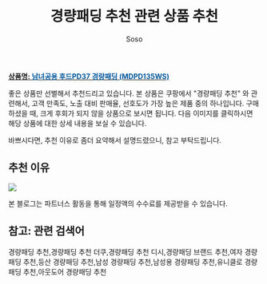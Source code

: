 ﻿---
layout: post
title:  "경량패딩 추천 관련 상품 추천"
author: Soso
categories: [ 패션의류 ]
tags: [경량패딩 추천,경량패딩 추천 더쿠,경량패딩 추천 디시,경량패딩 브랜드 추천,여자 경량패딩 추천,등산 경량패딩 추천,남성 경량패딩 추천,남성용 경량패딩 추천,유니클로 경량패딩 추천,아웃도어 경량패딩 추천]
image: https://ads-partners.coupang.com/image1/0KGxeG394xBfzzHS0HCJP4E-xDDrYLXaB0rfW980P2RGc8PR2p67sbwBrQr7aYnGdDE8PVekCJ1_cMIBKqKwLf_bDHM3l3Dm0DP3dqVtlxNp3asy_a8qINe_0iojqXmU93UHI1WX8x-ml3S-WGLk_lIzY1TTUeyCP8E8i7heCGpG73LNJKvD4n7AvOJMAdRKKhYRNOOT9WeU9LlSrzVJzB7QxiuSggingCSc-r2CSuCbPnpbhMUXWMwsfLiCYpv4x0Q0c4tyo62qmrMWvFHeRn3HzvAo7PY5mSoexySQPmQ= 
description: "쿠팡에서 경량패딩 추천 관련 상품으로 가장 고객 선호도가 높은 제품 중 하나입니다."
---

<a href="https://link.coupang.com/re/AFFSDP?lptag=AF5673682&pageKey=7149755753&itemId=17972685455&vendorItemId=85263186161&traceid=V0-153-5471be75f0c23d7b&requestid=20231116175000797149961248&token=31850C%7CMIXED"><b>상품명: <font color='#01579B'>남녀공용 후드PD37 경량패딩 (MDPD135WS)</font></b></a>

좋은 상품만 선별해서 추천드리고 있습니다.
본 상품은 쿠팡에서 "경량패딩 추천" 와 관련해서, 고객 만족도, 노출 대비 판매율, 선호도가 가장 높은 제품 중의 하나입니다.
구매하셨을 때, 크게 후회가 되지 않을 상품으로 보시면 됩니다. 
다음 이미지를 클릭하시면 해당 상품에 대한 상세 내용을 보실 수 있습니다.

바쁘시다면, 추천 이유로 좀더 요약해서 설명드렸으니, 참고 부탁드립니다.

## 추천 이유 

<a href="https://link.coupang.com/re/AFFSDP?lptag=AF5673682&pageKey=7149755753&itemId=17972685455&vendorItemId=85263186161&traceid=V0-153-5471be75f0c23d7b&requestid=20231116175000797149961248&token=31850C%7CMIXED"><img src="https://thumbnail7.coupangcdn.com/thumbnails/remote/q89/image/vendor_inventory/df79/2211abb385fd6fe96ee1d93ab0c1e66fa0dfdab1ef166751c0a8a7efc97f.jpg"></a> 

본 블로그는 파트너스 활동을 통해 일정액의 수수료를 제공받을 수 있습니다.

## 참고: 관련 검색어    
경량패딩 추천,경량패딩 추천 더쿠,경량패딩 추천 디시,경량패딩 브랜드 추천,여자 경량패딩 추천,등산 경량패딩 추천,남성 경량패딩 추천,남성용 경량패딩 추천,유니클로 경량패딩 추천,아웃도어 경량패딩 추천